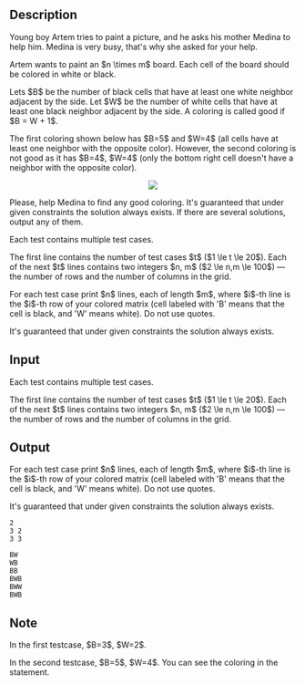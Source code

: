 ## Description

<div><p>Young boy Artem tries to paint a picture, and he asks his mother Medina to help him. Medina is very busy, that's why she asked for your help.</p><p>Artem wants to paint an $n \times m$ board. Each cell of the board should be colored in white or black. </p><p>Lets $B$ be the number of black cells that have at least one white neighbor adjacent by the side. Let $W$ be the number of white cells that have at least one black neighbor adjacent by the side. A coloring is called <span class="tex-font-style-bf">good</span> if $B = W + 1$. </p><p>The first coloring shown below has $B=5$ and $W=4$ (all cells have at least one neighbor with the opposite color). However, the second coloring is not <span class="tex-font-style-bf">good</span> as it has $B=4$, $W=4$ (only the bottom right cell doesn't have a neighbor with the opposite color).</p><center> <img class="tex-graphics" src="file://XMvCrAXj.png" style="max-width: 100.0%;max-height: 100.0%;"> </center><p>Please, help Medina to find any <span class="tex-font-style-bf">good</span> coloring. It's guaranteed that under given constraints the solution always exists. If there are several solutions, output any of them.</p></div><div class="input-specification"><p>Each test contains multiple test cases. </p><p>The first line contains the number of test cases $t$ ($1 \le t \le 20$). Each of the next $t$ lines contains two integers $n, m$ ($2 \le n,m \le 100$)&nbsp;— the number of rows and the number of columns in the grid.</p></div><div class="output-specification"><p>For each test case print $n$ lines, each of length $m$, where $i$-th line is the $i$-th row of your colored matrix (cell labeled with <span class="tex-font-style-tt">'B'</span> means that the cell is black, and <span class="tex-font-style-tt">'W'</span> means white). Do not use quotes.</p><p>It's guaranteed that under given constraints the solution always exists.</p></div>

## Input

<p>Each test contains multiple test cases. </p><p>The first line contains the number of test cases $t$ ($1 \le t \le 20$). Each of the next $t$ lines contains two integers $n, m$ ($2 \le n,m \le 100$)&nbsp;— the number of rows and the number of columns in the grid.</p>

## Output

<p>For each test case print $n$ lines, each of length $m$, where $i$-th line is the $i$-th row of your colored matrix (cell labeled with <span class="tex-font-style-tt">'B'</span> means that the cell is black, and <span class="tex-font-style-tt">'W'</span> means white). Do not use quotes.</p><p>It's guaranteed that under given constraints the solution always exists.</p>





```input1
2
3 2
3 3
```




```output1
BW
WB
BB
BWB
BWW
BWB
```



## Note

<p>In the first testcase, $B=3$, $W=2$.</p><p>In the second testcase, $B=5$, $W=4$. You can see the coloring in the statement.</p>
